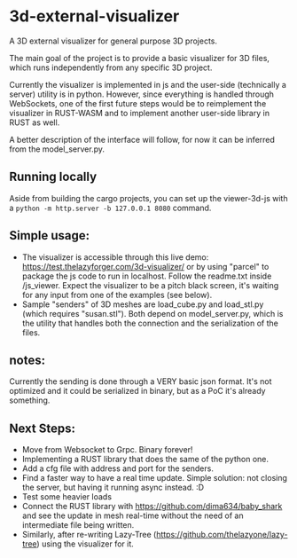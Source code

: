 # 3d-external-visualizer
A 3D external visualizer for general purpose 3D projects.

The main goal of the project is to provide a basic visualizer for 3D files, which runs independently from any specific 3D project.

Currently the visualizer is implemented in js and the user-side (technically a server) utility is in python. However, since everything is handled through WebSockets, one of the first future steps would be to reimplement the visualizer in RUST-WASM and to implement another user-side library in RUST as well.

A better description of the interface will follow, for now it can be inferred from the model_server.py.

## Running locally
Aside from building the cargo projects, you can set up the viewer-3d-js with a `python -m http.server -b 127.0.0.1 8080` command.

## Simple usage: 
* The visualizer is accessible through this live demo: https://test.thelazyforger.com/3d-visualizer/ or by using "parcel" to package the js code to run in localhost. Follow the readme.txt inside /js_viewer. Expect the visualizer to be a pitch black screen, it's waiting for any input from one of the examples (see below).
* Sample "senders" of 3D meshes are load_cube.py and load_stl.py (which requires "susan.stl"). Both depend on model_server.py, which is the utility that handles both the connection and the serialization of the files. 

## notes: 
Currently the sending is done through a VERY basic json format. It's not optimized and it could be serialized in binary, but as a PoC it's already something.

## Next Steps:
* Move from Websocket to Grpc. Binary forever!
* Implementing a RUST library that does the same of the python one.
* Add a cfg file with address and port for the senders.
* Find a faster way to have a real time update. Simple solution: not closing the server, but having it running async instead. :D 
* Test some heavier loads
* Connect the RUST library with https://github.com/dima634/baby_shark and see the update in mesh real-time without the need of an intermediate file being written.
* Similarly, after re-writing Lazy-Tree (https://github.com/thelazyone/lazy-tree) using the visualizer for it.
